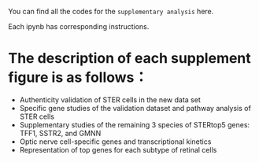You can find all the codes for the `supplementary analysis` here.

Each ipynb has corresponding instructions.

# The description of each supplement figure is as follows：
- Authenticity validation of STER cells in the new data set
- Specific gene studies of the validation dataset and pathway analysis of STER cells
- Supplementary studies of the remaining 3 species of STERtop5 genes: TFF1, SSTR2, and GMNN
- Optic nerve cell-specific genes and transcriptional kinetics
- Representation of top genes for each subtype of retinal cells
